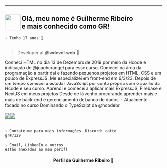 ------------------------------------------------------------------

 <h2 align="left"><img align="left" src="https://user-images.githubusercontent.com/61317250/229319653-07e3d55a-35a2-4fcd-9919-81aafb6b99e9.png" max-width="50px" width="50px"> Olá, meu nome é Guilherme Ribeiro<br>e mais conhecido como <b>GR</b>!</h2>
  <code align=left>› Tenho 17 anos 🎈</code>
 <br><br>
 
 > Developer at **@wdevel.web** 🚀
 
Conheci HTML no dia 13 de Dezembro de 2019 por meio da Hcode e indicação de @joaohcrangel para esse curso. Comecei na área da programação a partir daí e fazendo pequenos projetos em HTML, CSS e um pouco de ExpressJS. Me especializei em front-end em 6/3/23. Depois de um tempo comecei a estudar JavaScript por conta própria com o auxílio da Hcode e seu curso. Aprendi e comecei a aplicar mais ExpressJS, Firebase e NextJS em meus projetos Desde de lá venho procurando aprender mais e mais de back-end e gerenciamento de banco de dados ・Atualmente focado no curso Dominando o TypeScript da @hcodebr
    <table><tr><td style="padding: 0; width=50%">
      <img src="https://github-readme-stats.vercel.app/api/?username=guidsribeiro&show_icons=true&bg_color=24273a&text_color=cad3f5&icon_color=c6a0f6&title_color=8bd5ca&count_private=false&hide_border=true&hide_title=false" /></td>
      <td style="padding: 0; width=50%"><img src="https://github-readme-stats.vercel.app/api/top-langs/?username=guidsribeiro&show_icons=true&bg_color=24273a&text_color=cad3f5&icon_color=c6a0f6&title_color=8bd5ca&count_private=false&hide_border=true&hide_title=false" /></td></tr></table>  
  <code align=center>› Contate-me para mais informações. Discord: catto gr#7129</code>
  <br>
  <br>
  <code align=center>› Email, LinkedIn e outros estão anexados ao meu perifl</code>

<h4 align="center">
    Perfil de Guilherme Ribeiro 🍃
</h4>

